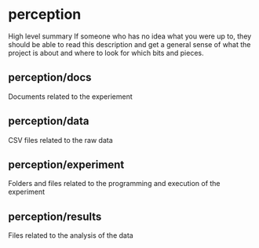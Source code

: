 # perception

High level summary
If someone who has no idea what you were up to, they should be able to read this description and get a general sense of what the project is about and where to look for which bits and pieces.

## perception/docs
Documents related to the experiement

## perception/data
CSV files related to the raw data

## perception/experiment
Folders and files related to the programming and execution of the experiment

## perception/results
Files related to the analysis of the data
